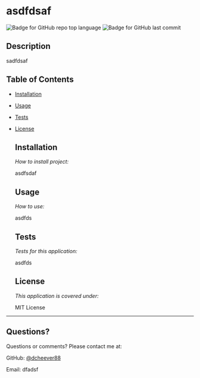 # asdfdsaf
  
  ![Badge for GitHub repo top language](https://img.shields.io/github/languages/top/dcheever88/dsafdsa?style=flat&logo=appveyor) ![Badge for GitHub last commit](https://img.shields.io/github/last-commit/dcheever88/dsafdsa?style=flat&logo=appveyor)
  

  ## Description

  sadfdsaf

  ## Table of Contents
    
* [Installation](#installation)

    
* [Usage](#usage)

    
* [Tests](#tests)

    
* [License](#License)

  ## Installation

  *How to install project:*

  asdfsdaf
  ## Usage

  *How to use:*

  asdfds
  ## Tests

  *Tests for this application:*

  asdfds
  ## License

  *This application is covered under:*

  MIT License
-----------------
  ## Questions?

Questions or comments? Please contact me at:

GitHub: [@dcheever88](https://api.github.com/users/dcheever88)


Email: dfadsf